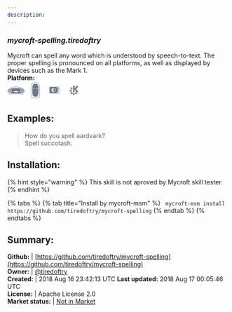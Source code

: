 ```yaml
---
description: 
---
```


### _mycroft-spelling.tiredoftry_  
Mycroft can spell any word which is understood by speech-to-text.  The proper spelling is pronounced on all platforms, as well as displayed by devices such as the Mark 1.  
**Platform:**  
 ![Mark I](../.gitbook/assets/mark-1-icon.png)  ![Mark II](../.gitbook/assets/mark-2-icon.png)  ![Picroft](../.gitbook/assets/picroft-icon.png)  ![plasmoid](../.gitbook/assets/kde.png)   
## Examples:  
> How do you spell aardvark?  
> Spell succotash.  
  
## Installation:  
{% hint style="warning" %}
This skill is not aproved by Mycroft skill tester.
{% endhint %}
    
{% tabs %}
{% tab title="Install by mycroft-msm" %}
``` mycroft-msm install https://github.com/tiredoftry/mycroft-spelling```
{% endtab %}
  {% endtabs %}
    
## Summary:  
**Github:** | [https://github.com/tiredoftry/mycroft-spelling](https://github.com/tiredoftry/mycroft-spelling)  
**Owner:** | [@tiredoftry](https://github.com/tiredoftry)  
**Created:** | 2018 Aug 16 23:42:13 UTC  **Last updated:** 2018 Aug 17 00:05:46 UTC  
**License:** | Apache License 2.0  
**Market status:** | [Not in Market](https://market.mycroft.ai/skill/)  
